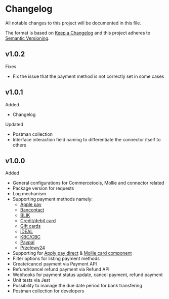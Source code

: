 # Changelog

All notable changes to this project will be documented in this file.

The format is based on [Keep a Changelog](http://keepachangelog.com/) and this project adheres to [Semantic Versioning](http://semver.org/).

## v1.0.2

Fixes

- Fix the issue that the payment method is not correctly set in some cases

## v1.0.1

Added

- Changelog

Updated

- Postman collection
- Interface interaction field naming to differentiate the connector itself to others

## v1.0.0

Added

- General configurations for Commercetools, Mollie and connector related
- Package version for requests
- Log mechanism
- Supporting payment methods namely:
    - [Apple pay](https://docs.mollie.com/docs/apple-pay)
    - [Bancontact](https://docs.mollie.com/docs/bancontact)
    - [BLIK](https://docs.mollie.com/docs/blik)
    - [Credit/debit card](https://docs.mollie.com/docs/cards)
    - [Gift cards](https://docs.mollie.com/docs/giftcards)
    - [iDEAL](https://docs.mollie.com/docs/ideal)
    - [KBC/CBC](https://docs.mollie.com/docs/kbc)
    - [Paypal](https://docs.mollie.com/docs/paypal)
    - [Przelewy24](https://docs.mollie.com/docs/przelewy24)
- Supporting for [Apply pay direct](https://docs.mollie.com/docs/direct-integration-of-apple-pay) & [Mollie card component](https://docs.mollie.com/docs/mollie-components)
- Filter options for listing payment methods
- Create/cancel payment via Payment API
- Refund/cancel refund payment via Refund API
- Webhooks for payment status update, cancel payment, refund payment
- Unit tests via Jest
- Possibility to manage the due date period for bank transfering
- Postman collection for developers
